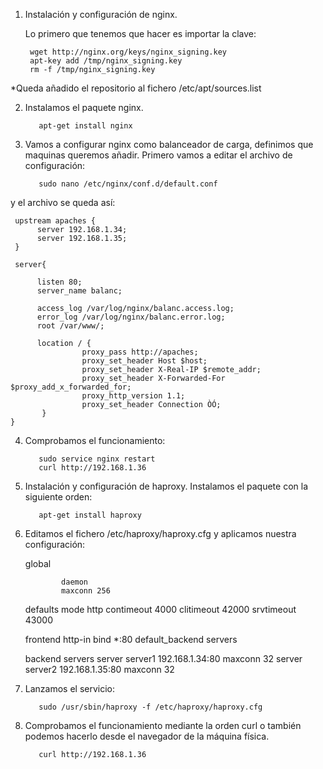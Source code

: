 

1. Instalación y configuración de nginx.

     Lo primero que tenemos que hacer es importar la clave:

        wget http://nginx.org/keys/nginx_signing.key
        apt-key add /tmp/nginx_signing.key
        rm -f /tmp/nginx_signing.key

*Queda añadido el repositorio al fichero /etc/apt/sources.list 


2. Instalamos el paquete nginx.
          
          apt-get install nginx


3. Vamos a configurar nginx como balanceador de carga, definimos que maquinas queremos añadir. Primero vamos a editar el archivo de configuración:

          sudo nano /etc/nginx/conf.d/default.conf 

y el archivo se queda así:

     upstream apaches {
          server 192.168.1.34;
          server 192.168.1.35;
     }
     
     server{
     
          listen 80;
          server_name balanc;
          
          access_log /var/log/nginx/balanc.access.log;
          error_log /var/log/nginx/balanc.error.log;
          root /var/www/;
          
          location / {
                    proxy_pass http://apaches;
                    proxy_set_header Host $host;
                    proxy_set_header X-Real-IP $remote_addr;
                    proxy_set_header X-Forwarded-For $proxy_add_x_forwarded_for;
                    proxy_http_version 1.1;
                    proxy_set_header Connection ÒÓ;
           }
    }



4. Comprobamos el funcionamiento:

          sudo service nginx restart
          curl http://192.168.1.36



5. Instalación y configuración de haproxy. Instalamos el paquete con la siguiente orden:

          apt-get install haproxy



6. Editamos el fichero /etc/haproxy/haproxy.cfg y aplicamos nuestra configuración:




     global
     
               daemon
               maxconn 256
     
     defaults
               mode http
               contimeout 4000
               clitimeout 42000
               srvtimeout 43000
     
     frontend http-in
               bind *:80
               default_backend servers
     
     backend servers
               server 		server1 192.168.1.34:80 maxconn 32
               server 		server2 192.168.1.35:80 maxconn 32




7. Lanzamos el servicio:

          sudo /usr/sbin/haproxy -f /etc/haproxy/haproxy.cfg



8. Comprobamos el funcionamiento mediante la orden curl o también podemos hacerlo desde el navegador de la máquina física.

          curl http://192.168.1.36

